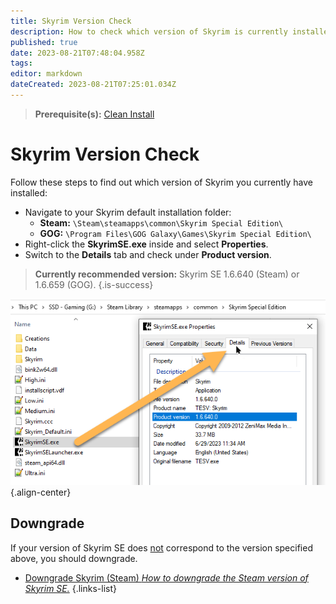```yaml
---
title: Skyrim Version Check
description: How to check which version of Skyrim is currently installed.
published: true
date: 2023-08-21T07:48:04.958Z
tags: 
editor: markdown
dateCreated: 2023-08-21T07:25:01.034Z
---
```


> **Prerequisite(s):** [Clean Install](/guides-tutorials/clean-install)

# Skyrim Version Check

Follow these steps to find out which version of Skyrim you currently have installed:

- Navigate to your Skyrim default installation folder:
	- **Steam:** `\Steam\steamapps\common\Skyrim Special Edition\`
  - **GOG:** `\Program Files\GOG Galaxy\Games\Skyrim Special Edition\`
- Right-click the **SkyrimSE.exe** inside and select **Properties**.
- Switch to the **Details** tab and check under **Product version**.

> **Currently recommended version:** Skyrim SE 1.6.640 (Steam) or 1.6.659 (GOG).
{.is-success}

![sse-1-6-640.png](/basics/sse-1-6-640.png){.align-center}

## Downgrade

If your version of Skyrim SE does <u>not</u> correspond to the version specified above, you should downgrade.

- [Downgrade Skyrim (Steam) *How to downgrade the Steam version of Skyrim SE.*](/guides-tutorials/skyrim-version-check/downgrade-steam)
{.links-list}